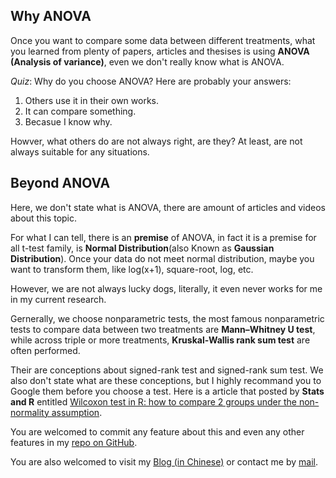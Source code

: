 ## Why ANOVA
Once you want to compare some data between different treatments, what you learned from plenty of papers, articles and thesises is using **ANOVA (Analysis of variance)**, even we don't really know what is ANOVA.

*Quiz*: Why do you choose ANOVA? Here are probably your answers:

1. Others use it in their own works.
2. It can compare something.
3. Becasue I know why.

Howver, what others do are not always right, are they? At least, are not always suitable for any situations.

## Beyond ANOVA

Here, we don't state what is ANOVA, there are amount of articles and videos about this topic.

For what I can tell, there is an **premise** of ANOVA, in fact it is a premise for all t-test family, is **Normal Distribution**(also Known as **Gaussian Distribution**). Once your data do not meet normal distribution, maybe you want to transform them, like log(x+1), square-root, log, etc.

However, we are not always lucky dogs, literally, it even never works for me in my current research.

Gernerally, we choose nonparametric tests, the most famous nonparametric tests to compare data between two treatments are **Mann–Whitney U test**, while across triple or more treatments, **Kruskal-Wallis rank sum test** are often performed.

Their are conceptions about signed-rank test and signed-rank sum test. We also don't state what are these conceptions, but I highly recommand you to Google them before you choose a test. Here is a article that posted by **Stats and R** entitled [Wilcoxon test in R: how to compare 2 groups under the non-normality assumption](https://www.statsandr.com/blog/wilcoxon-test-in-r-how-to-compare-2-groups-under-the-non-normality-assumption/).

You are welcomed to commit any feature about this and even any other features in my [repo on GitHub](https://github.com/womeimingzi11/rdaWithStep).

You are also welcomed to visit my [Blog (in Chinese)](https://womeimingzi11.github.io) or contact me by [mail](mailto://chenhan28@gmail.com).